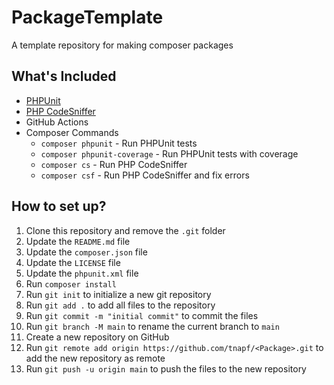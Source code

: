 # PackageTemplate
A template repository for making composer packages

## What's Included

- [PHPUnit](https://phpunit.de/)
- [PHP CodeSniffer](https://github.com/squizlabs/PHP_CodeSniffer)
- GitHub Actions
- Composer Commands
  - `composer phpunit` - Run PHPUnit tests
  - `composer phpunit-coverage` - Run PHPUnit tests with coverage
  - `composer cs` - Run PHP CodeSniffer
  - `composer csf` - Run PHP CodeSniffer and fix errors

## How to set up?

1. Clone this repository and remove the `.git` folder
2. Update the `README.md` file
3. Update the `composer.json` file
4. Update the `LICENSE` file
5. Update the `phpunit.xml` file
6. Run `composer install`
7. Run `git init` to initialize a new git repository
8. Run `git add .` to add all files to the repository
9. Run `git commit -m "initial commit"` to commit the files
10. Run `git branch -M main` to rename the current branch to `main`
11. Create a new repository on GitHub
12. Run `git remote add origin https://github.com/tnapf/<Package>.git` to add the new repository as remote
13. Run `git push -u origin main` to push the files to the new repository
